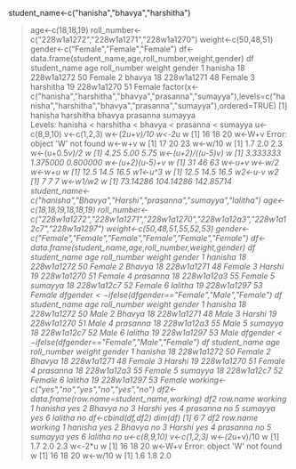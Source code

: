 student_name<-c("hanisha","bhavya","harshitha")
> age<-c(18,18,19)
> roll_number<-c("228w1a1272","228w1a1271","228w1a1270")
> weight<-c(50,48,51)
> gender<-c("Female","Female","Female")
> df<-data.frame(student_name,age,roll_number,weight,gender)
> df
  student_name age roll_number weight gender
1      hanisha  18  228w1a1272     50 Female
2       bhavya  18  228w1a1271     48 Female
3    harshitha  19  228w1a1270     51 Female
> factor(x<-c("hanisha","harshitha","bhavya","prasanna","sumayya"),levels=c("hanisha","harshitha","bhavya","prasanna","sumayya"),ordered=TRUE)
[1] hanisha   harshitha bhavya    prasanna  sumayya  
Levels: hanisha < harshitha < bhavya < prasanna < sumayya
> u<-c(8,9,10)
> v<-c(1,2,3)
> w<-(2*u+v)/10
> w<-2*u
> w
[1] 16 18 20
> w<-W+v
Error: object 'W' not found
> w<-w+v
> w
[1] 17 20 23
> w<-w/10
> w
[1] 1.7 2.0 2.3
> w<-(u+0.5*v)/2
> w
[1] 4.25 5.00 5.75
> w<-(u+2)/((u-5)*v)
> w
[1] 3.333333 1.375000 0.800000
> w<-(u+2)*(u-5)+v
> w
[1] 31 46 63
> w<-u+v
> w<-w/2
> w<-w+u
> w
[1] 12.5 14.5 16.5
> w1<-u^3
> w
[1] 12.5 14.5 16.5
> w2<-u-v
> w2
[1] 7 7 7
> w<-w1/w2
> w
[1]  73.14286 104.14286 142.85714
> student_name<-c("hanisha","Bhavya","Harshi","prasanna","sumayya","lalitha")
> age<-c(18,18,19,18,18,19)
> roll_number<-c("228w1a1272","228w1a1271","228w1a1270","228w1a12a3","228w1a12c7","228w1a1297")
> weight<-c(50,48,51,55,52,53)
> gender<-c("Female","Female","Female","Female","Female","Female")
> df<-data.frame(student_name,age,roll_number,weight,gender)
> df
  student_name age roll_number weight gender
1      hanisha  18  228w1a1272     50 Female
2       Bhavya  18  228w1a1271     48 Female
3       Harshi  19  228w1a1270     51 Female
4     prasanna  18  228w1a12a3     55 Female
5      sumayya  18  228w1a12c7     52 Female
6      lalitha  19  228w1a1297     53 Female
> df$gender<-ifelse(df$gender=="Female","Male","Female")
> df
  student_name age roll_number weight gender
1      hanisha  18  228w1a1272     50   Male
2       Bhavya  18  228w1a1271     48   Male
3       Harshi  19  228w1a1270     51   Male
4     prasanna  18  228w1a12a3     55   Male
5      sumayya  18  228w1a12c7     52   Male
6      lalitha  19  228w1a1297     53   Male
> df$gender<-ifelse(df$gender=="Female","Male","Female")
> df
  student_name age roll_number weight gender
1      hanisha  18  228w1a1272     50 Female
2       Bhavya  18  228w1a1271     48 Female
3       Harshi  19  228w1a1270     51 Female
4     prasanna  18  228w1a12a3     55 Female
5      sumayya  18  228w1a12c7     52 Female
6      lalitha  19  228w1a1297     53 Female
> working<-c("yes","no","yes","no","yes","no")
> df2<-data.frame(row.name=student_name,working)
> df2
  row.name working
1  hanisha     yes
2   Bhavya      no
3   Harshi     yes
4 prasanna      no
5  sumayya     yes
6  lalitha      no
> df<-cbind(df,df2)
> dim(df)
[1] 6 7
> df2
  row.name working
1  hanisha     yes
2   Bhavya      no
3   Harshi     yes
4 prasanna      no
5  sumayya     yes
6  lalitha      no
> u<-c(8,9,10)
> v<-c(1,2,3)
> w<-(2*u+v)/10
> w
[1] 1.7 2.0 2.3
> w<-2*u
> w
[1] 16 18 20
> w<-W+v
Error: object 'W' not found
> w
[1] 16 18 20
> w<-w/10
> w
[1] 1.6 1.8 2.0
> 